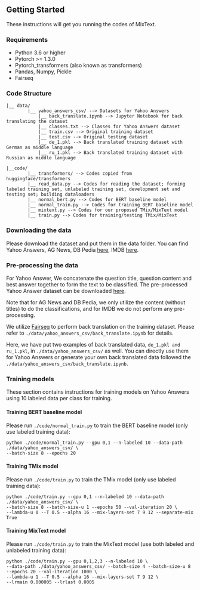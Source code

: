 
## Getting Started
These instructions will get you running the codes of MixText.

### Requirements
* Python 3.6 or higher
* Pytorch >= 1.3.0
* Pytorch_transformers (also known as transformers)
* Pandas, Numpy, Pickle
* Fairseq


### Code Structure
```
|__ data/
        |__ yahoo_answers_csv/ --> Datasets for Yahoo Answers
            |__ back_translate.ipynb --> Jupyter Notebook for back translating the dataset
            |__ classes.txt --> Classes for Yahoo Answers dataset
            |__ train.csv --> Original training dataset
            |__ test.csv --> Original testing dataset
            |__ de_1.pkl --> Back translated training dataset with German as middle language
            |__ ru_1.pkl --> Back translated training dataset with Russian as middle language

|__code/
        |__ transformers/ --> Codes copied from huggingface/transformers
        |__ read_data.py --> Codes for reading the dataset; forming labeled training set, unlabeled training set, development set and testing set; building dataloaders
        |__ normal_bert.py --> Codes for BERT baseline model
        |__ normal_train.py --> Codes for training BERT baseline model
        |__ mixtext.py --> Codes for our proposed TMix/MixText model
        |__ train.py --> Codes for training/testing TMix/MixText 
```

### Downloading the data
Please download the dataset and put them in the data folder. You can find Yahoo Answers, AG News, DB Pedia [here](https://github.com/LC-John/Yahoo-Answers-Topic-Classification-Dataset), IMDB [here](https://www.kaggle.com/lakshmi25npathi/imdb-dataset-of-50k-movie-reviews).

### Pre-processing the data


For Yahoo Answer, We concatenate the question title, question content and best answer together to form the text to be classified. The pre-processed Yahoo Answer dataset can be downloaded [here](https://drive.google.com/file/d/1IoX9dp_RUHwIVA2_kJgHCWBOLHsV9V7A/view?usp=sharing). 

Note that for AG News and DB Pedia, we only utilize the content (without titles) to do the classifications, and for IMDB we do not perform any pre-processing.

We utilize [Fairseq](https://github.com/pytorch/fairseq) to perform back translation on the training dataset. Please refer to `./data/yahoo_answers_csv/back_translate.ipynb` for details.

Here, we have put two examples of back translated data, `de_1.pkl and ru_1.pkl`, in `./data/yahoo_answers_csv/` as well. You can directly use them for Yahoo Answers or generate your own back translated data followed the `./data/yahoo_answers_csv/back_translate.ipynb`.



### Training models
These section contains instructions for training models on Yahoo Answers using 10 labeled data per class for training.

#### Training BERT baseline model
Please run `./code/normal_train.py` to train the BERT baseline model (only use labeled training data):
```
python ./code/normal_train.py --gpu 0,1 --n-labeled 10 --data-path ./data/yahoo_answers_csv/ \
--batch-size 8 --epochs 20 
```

#### Training TMix model
Please run `./code/train.py` to train the TMix model (only use labeled training data):
```
python ./code/train.py --gpu 0,1 --n-labeled 10 --data-path ./data/yahoo_answers_csv/ \
--batch-size 8 --batch-size-u 1 --epochs 50 --val-iteration 20 \
--lambda-u 0 --T 0.5 --alpha 16 --mix-layers-set 7 9 12 --separate-mix True 
```


#### Training MixText model
Please run `./code/train.py` to train the MixText model (use both labeled and unlabeled training data):
```
python ./code/train.py --gpu 0,1,2,3 --n-labeled 10 \
--data-path ./data/yahoo_answers_csv/ --batch-size 4 --batch-size-u 8 --epochs 20 --val-iteration 1000 \
--lambda-u 1 --T 0.5 --alpha 16 --mix-layers-set 7 9 12 \
--lrmain 0.000005 --lrlast 0.0005
```





